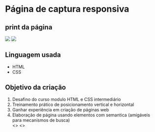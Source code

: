 <h1>Página de captura responsiva</h1>

<h2> print da página</h2>
<img src= (./assets/printdapágina.png)>
<img src= (./assets/redimensionamentoemtelas)>

<h2> Linguagem usada</h2>
<ul>
<li> HTML</li>
<li> CSS</li>
</ul>

<h2> Objetivo da criação</h2>
<ol>
<li>Desafino do curso modulo HTML e CSS intermediário</li>
<li>Treinamento prático de posicionamento vertical e horizontal</li>
<li> Ganhar experiência em criação de páginas web</li>
<li> Elaboração de página usando elementos com semantica (amigáveis para mecanismos de busca) </li>
<>
<>


